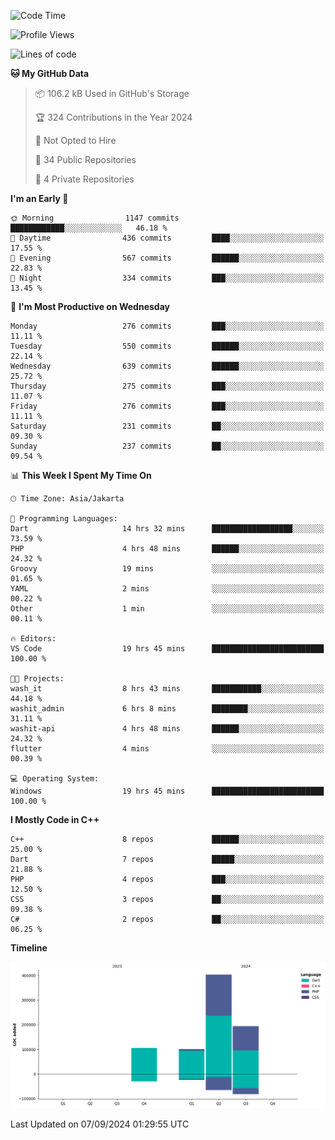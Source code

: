<!--START_SECTION:waka-->
![Code Time](http://img.shields.io/badge/Code%20Time-205%20hrs%2031%20mins-blue)

![Profile Views](http://img.shields.io/badge/Profile%20Views-1-blue)

![Lines of code](https://img.shields.io/badge/From%20Hello%20World%20I%27ve%20Written-802.4%20thousand%20lines%20of%20code-blue)

**🐱 My GitHub Data** 

> 📦 106.2 kB Used in GitHub's Storage 
 > 
> 🏆 324 Contributions in the Year 2024
 > 
> 🚫 Not Opted to Hire
 > 
> 📜 34 Public Repositories 
 > 
> 🔑 4 Private Repositories 
 > 
**I'm an Early 🐤** 

```text
🌞 Morning                1147 commits        ████████████░░░░░░░░░░░░░   46.18 % 
🌆 Daytime                436 commits         ████░░░░░░░░░░░░░░░░░░░░░   17.55 % 
🌃 Evening                567 commits         ██████░░░░░░░░░░░░░░░░░░░   22.83 % 
🌙 Night                  334 commits         ███░░░░░░░░░░░░░░░░░░░░░░   13.45 % 
```
📅 **I'm Most Productive on Wednesday** 

```text
Monday                   276 commits         ███░░░░░░░░░░░░░░░░░░░░░░   11.11 % 
Tuesday                  550 commits         ██████░░░░░░░░░░░░░░░░░░░   22.14 % 
Wednesday                639 commits         ██████░░░░░░░░░░░░░░░░░░░   25.72 % 
Thursday                 275 commits         ███░░░░░░░░░░░░░░░░░░░░░░   11.07 % 
Friday                   276 commits         ███░░░░░░░░░░░░░░░░░░░░░░   11.11 % 
Saturday                 231 commits         ██░░░░░░░░░░░░░░░░░░░░░░░   09.30 % 
Sunday                   237 commits         ██░░░░░░░░░░░░░░░░░░░░░░░   09.54 % 
```


📊 **This Week I Spent My Time On** 

```text
🕑︎ Time Zone: Asia/Jakarta

💬 Programming Languages: 
Dart                     14 hrs 32 mins      ██████████████████░░░░░░░   73.59 % 
PHP                      4 hrs 48 mins       ██████░░░░░░░░░░░░░░░░░░░   24.32 % 
Groovy                   19 mins             ░░░░░░░░░░░░░░░░░░░░░░░░░   01.65 % 
YAML                     2 mins              ░░░░░░░░░░░░░░░░░░░░░░░░░   00.22 % 
Other                    1 min               ░░░░░░░░░░░░░░░░░░░░░░░░░   00.11 % 

🔥 Editors: 
VS Code                  19 hrs 45 mins      █████████████████████████   100.00 % 

🐱‍💻 Projects: 
wash_it                  8 hrs 43 mins       ███████████░░░░░░░░░░░░░░   44.18 % 
washit_admin             6 hrs 8 mins        ████████░░░░░░░░░░░░░░░░░   31.11 % 
washit-api               4 hrs 48 mins       ██████░░░░░░░░░░░░░░░░░░░   24.32 % 
flutter                  4 mins              ░░░░░░░░░░░░░░░░░░░░░░░░░   00.39 % 

💻 Operating System: 
Windows                  19 hrs 45 mins      █████████████████████████   100.00 % 
```

**I Mostly Code in C++** 

```text
C++                      8 repos             ██████░░░░░░░░░░░░░░░░░░░   25.00 % 
Dart                     7 repos             █████░░░░░░░░░░░░░░░░░░░░   21.88 % 
PHP                      4 repos             ███░░░░░░░░░░░░░░░░░░░░░░   12.50 % 
CSS                      3 repos             ██░░░░░░░░░░░░░░░░░░░░░░░   09.38 % 
C#                       2 repos             ██░░░░░░░░░░░░░░░░░░░░░░░   06.25 % 
```



**Timeline**

![Lines of Code chart](https://raw.githubusercontent.com/PradiptaAhmad/PradiptaAhmad/main/assets/bar_graph.png)


 Last Updated on 07/09/2024 01:29:55 UTC
<!--END_SECTION:waka-->
